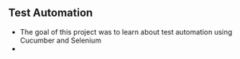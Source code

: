 ## Test Automation

* The goal of this project was to learn about test automation using Cucumber and Selenium
*
